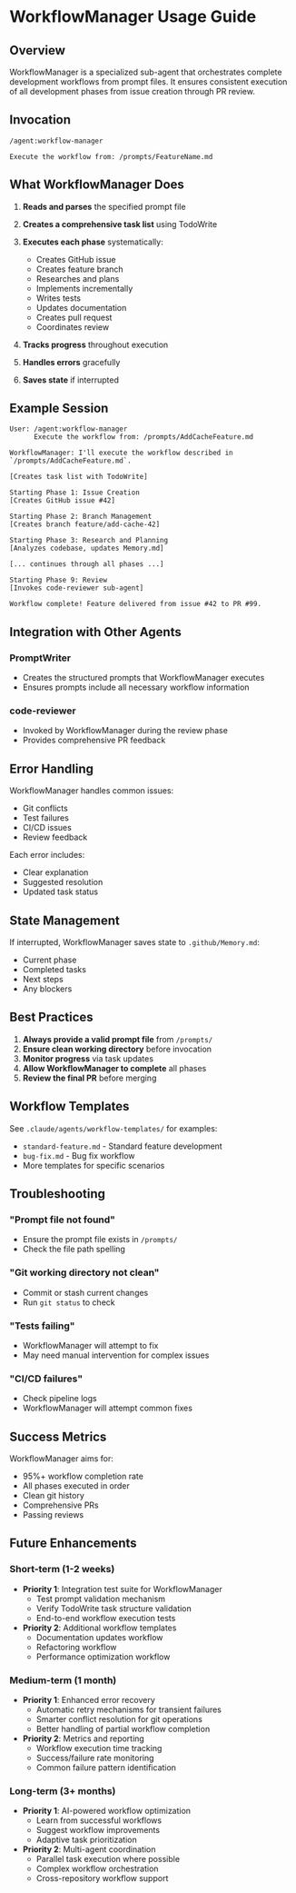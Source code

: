 # WorkflowManager Usage Guide

## Overview

WorkflowManager is a specialized sub-agent that orchestrates complete development workflows from prompt files. It ensures consistent execution of all development phases from issue creation through PR review.

## Invocation

```
/agent:workflow-manager

Execute the workflow from: /prompts/FeatureName.md
```

## What WorkflowManager Does

1. **Reads and parses** the specified prompt file
2. **Creates a comprehensive task list** using TodoWrite
3. **Executes each phase** systematically:
   - Creates GitHub issue
   - Creates feature branch
   - Researches and plans
   - Implements incrementally
   - Writes tests
   - Updates documentation
   - Creates pull request
   - Coordinates review

4. **Tracks progress** throughout execution
5. **Handles errors** gracefully
6. **Saves state** if interrupted

## Example Session

```
User: /agent:workflow-manager
      Execute the workflow from: /prompts/AddCacheFeature.md

WorkflowManager: I'll execute the workflow described in `/prompts/AddCacheFeature.md`.

[Creates task list with TodoWrite]

Starting Phase 1: Issue Creation
[Creates GitHub issue #42]

Starting Phase 2: Branch Management
[Creates branch feature/add-cache-42]

Starting Phase 3: Research and Planning
[Analyzes codebase, updates Memory.md]

[... continues through all phases ...]

Starting Phase 9: Review
[Invokes code-reviewer sub-agent]

Workflow complete! Feature delivered from issue #42 to PR #99.
```

## Integration with Other Agents

### PromptWriter
- Creates the structured prompts that WorkflowManager executes
- Ensures prompts include all necessary workflow information

### code-reviewer
- Invoked by WorkflowManager during the review phase
- Provides comprehensive PR feedback

## Error Handling

WorkflowManager handles common issues:
- Git conflicts
- Test failures
- CI/CD issues
- Review feedback

Each error includes:
- Clear explanation
- Suggested resolution
- Updated task status

## State Management

If interrupted, WorkflowManager saves state to `.github/Memory.md`:
- Current phase
- Completed tasks
- Next steps
- Any blockers

## Best Practices

1. **Always provide a valid prompt file** from `/prompts/`
2. **Ensure clean working directory** before invocation
3. **Monitor progress** via task updates
4. **Allow WorkflowManager to complete** all phases
5. **Review the final PR** before merging

## Workflow Templates

See `.claude/agents/workflow-templates/` for examples:
- `standard-feature.md` - Standard feature development
- `bug-fix.md` - Bug fix workflow
- More templates for specific scenarios

## Troubleshooting

### "Prompt file not found"
- Ensure the prompt file exists in `/prompts/`
- Check the file path spelling

### "Git working directory not clean"
- Commit or stash current changes
- Run `git status` to check

### "Tests failing"
- WorkflowManager will attempt to fix
- May need manual intervention for complex issues

### "CI/CD failures"
- Check pipeline logs
- WorkflowManager will attempt common fixes

## Success Metrics

WorkflowManager aims for:
- 95%+ workflow completion rate
- All phases executed in order
- Clean git history
- Comprehensive PRs
- Passing reviews

## Future Enhancements

### Short-term (1-2 weeks)
- **Priority 1**: Integration test suite for WorkflowManager
  - Test prompt validation mechanism
  - Verify TodoWrite task structure validation
  - End-to-end workflow execution tests
- **Priority 2**: Additional workflow templates
  - Documentation updates workflow
  - Refactoring workflow
  - Performance optimization workflow

### Medium-term (1 month)
- **Priority 1**: Enhanced error recovery
  - Automatic retry mechanisms for transient failures
  - Smarter conflict resolution for git operations
  - Better handling of partial workflow completion
- **Priority 2**: Metrics and reporting
  - Workflow execution time tracking
  - Success/failure rate monitoring
  - Common failure pattern identification

### Long-term (3+ months)
- **Priority 1**: AI-powered workflow optimization
  - Learn from successful workflows
  - Suggest workflow improvements
  - Adaptive task prioritization
- **Priority 2**: Multi-agent coordination
  - Parallel task execution where possible
  - Complex workflow orchestration
  - Cross-repository workflow support
